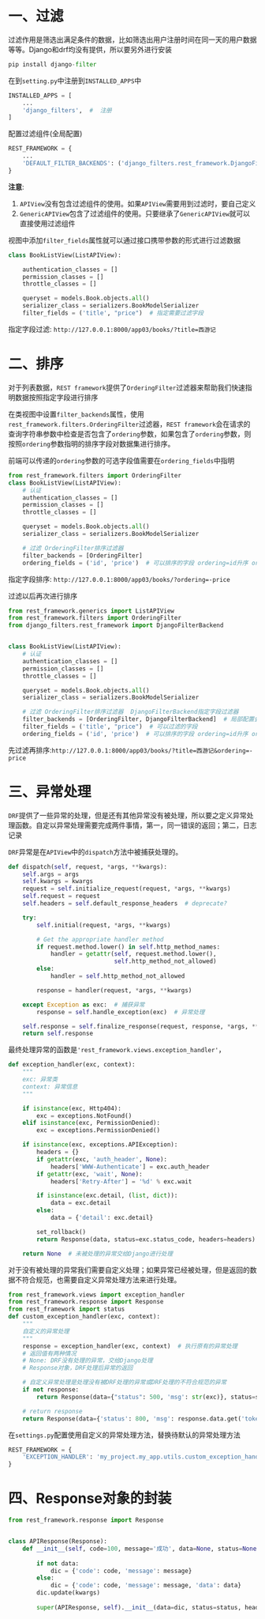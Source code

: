 # 一、过滤
过滤作用是筛选出满足条件的数据，比如筛选出用户注册时间在同一天的用户数据等等。Django和drf均没有提供，所以要另外进行安装
```python
pip install django-filter
```
在到`setting.py`中注册到`INSTALLED_APPS`中
```python
INSTALLED_APPS = [
    ...
    'django_filters',  #  注册
]
```
配置过滤组件(全局配置)
```python
REST_FRAMEWORK = {
    ...
    'DEFAULT_FILTER_BACKENDS': ('django_filters.rest_framework.DjangoFilterBackend',)
}
```
**注意**:
1. `APIView`没有包含过滤组件的使用。如果`APIView`需要用到过滤时，要自己定义
2. `GenericAPIView`包含了过滤组件的使用。只要继承了`GenericAPIView`就可以直接使用过滤组件

视图中添加`filter_fields`属性就可以通过接口携带参数的形式进行过滤数据
```python
class BookListView(ListAPIView):

    authentication_classes = []
    permission_classes = []
    throttle_classes = []

    queryset = models.Book.objects.all()
    serializer_class = serializers.BookModelSerializer
    filter_fields = ('title', "price")  # 指定需要过滤字段
```

指定字段过滤: `http://127.0.0.1:8000/app03/books/?title=西游记`

# 二、排序
对于列表数据，`REST framework`提供了`OrderingFilter`过滤器来帮助我们快速指明数据按照指定字段进行排序

在类视图中设置`filter_backends`属性，使用`rest_framework.filters.OrderingFilter`过滤器，`REST framework`会在请求的查询字符串参数中检查是否包含了`ordering`参数，如果包含了`ordering`参数，则按照`ordering`参数指明的排序字段对数据集进行排序。

前端可以传递的`ordering`参数的可选字段值需要在`ordering_fields`中指明
```python
from rest_framework.filters import OrderingFilter
class BookListView(ListAPIView):
    # 认证
    authentication_classes = []
    permission_classes = []
    throttle_classes = []

    queryset = models.Book.objects.all()
    serializer_class = serializers.BookModelSerializer

    # 过滤 OrderingFilter排序过滤器
    filter_backends = [OrderingFilter]
    ordering_fields = ('id', 'price')  # 可以排序的字段 ordering=id升序 ordering=-id表示降序
```
指定字段排序: `http://127.0.0.1:8000/app03/books/?ordering=-price`

过滤以后再次进行排序
```python
from rest_framework.generics import ListAPIView
from rest_framework.filters import OrderingFilter
from django_filters.rest_framework import DjangoFilterBackend


class BookListView(ListAPIView):
    # 认证
    authentication_classes = []
    permission_classes = []
    throttle_classes = []

    queryset = models.Book.objects.all()
    serializer_class = serializers.BookModelSerializer

    # 过滤 OrderingFilter排序过滤器  DjangoFilterBackend指定字段过滤器
    filter_backends = [OrderingFilter, DjangoFilterBackend]  # 局部配置会覆盖全局配置，所以需要将字段过滤主键添加回来
    filter_fields = ('title', "price")  # 可以过滤的字段
    ordering_fields = ('id', 'price')  # 可以排序的字段 ordering=id升序 ordering=-id表示降序
```

先过滤再排序:`http://127.0.0.1:8000/app03/books/?title=西游记&ordering=-price`

# 三、异常处理

`DRF`提供了一些异常的处理，但是还有其他异常没有被处理，所以要之定义异常处理函数。自定以异常处理需要完成两件事情，第一，同一错误的返回；第二，日志记录

`DRF`异常是在`APIView`中的`dispatch`方法中被捕获处理的。
```python
def dispatch(self, request, *args, **kwargs):
    self.args = args
    self.kwargs = kwargs
    request = self.initialize_request(request, *args, **kwargs)
    self.request = request
    self.headers = self.default_response_headers  # deprecate?

    try:
        self.initial(request, *args, **kwargs)

        # Get the appropriate handler method
        if request.method.lower() in self.http_method_names:
            handler = getattr(self, request.method.lower(),
                              self.http_method_not_allowed)
        else:
            handler = self.http_method_not_allowed

        response = handler(request, *args, **kwargs)

    except Exception as exc:  # 捕获异常
        response = self.handle_exception(exc)  # 异常处理

    self.response = self.finalize_response(request, response, *args, **kwargs)
    return self.response
```
最终处理异常的函数是`'rest_framework.views.exception_handler'`，
```python
def exception_handler(exc, context):
    """
    exc: 异常类
    context: 异常信息
    """

    if isinstance(exc, Http404):
        exc = exceptions.NotFound()
    elif isinstance(exc, PermissionDenied):
        exc = exceptions.PermissionDenied()

    if isinstance(exc, exceptions.APIException):
        headers = {}
        if getattr(exc, 'auth_header', None):
            headers['WWW-Authenticate'] = exc.auth_header
        if getattr(exc, 'wait', None):
            headers['Retry-After'] = '%d' % exc.wait

        if isinstance(exc.detail, (list, dict)):
            data = exc.detail
        else:
            data = {'detail': exc.detail}

        set_rollback()
        return Response(data, status=exc.status_code, headers=headers)

    return None  # 未被处理的异常交给Django进行处理
```

对于没有被处理的异常我们需要自定义处理；如果异常已经被处理，但是返回的数据不符合规范，也需要自定义异常处理方法来进行处理。
```python
from rest_framework.views import exception_handler
from rest_framework.response import Response
from rest_framework import status
def custom_exception_handler(exc, context):
    """
    自定义的异常处理
    """
    response = exception_handler(exc, context)  # 执行原有的异常处理
    # 返回值有两种情况
    # None: DRF没有处理的异常，交给Django处理
    # Response对象，DRF处理后异常的返回

    # 自定义异常处理是处理没有被DRF处理的异常或DRF处理的不符合规范的异常
    if not response:
        return Response(data={"status": 500, 'msg': str(exc)}, status=status.HTTP_400_BAD_REQUEST)

    # return response
    return Response(data={'status': 800, 'msg': response.data.get('token')}, status=status.HTTP_400_BAD_REQUEST)

```

在`settings.py`配置使用自定义的异常处理方法，替换待默认的异常处理方法
```python
REST_FRAMEWORK = {
    'EXCEPTION_HANDLER': 'my_project.my_app.utils.custom_exception_handler'
}
```

# 四、Response对象的封装
```python
from rest_framework.response import Response


class APIResponse(Response):
    def __init__(self, code=100, message='成功', data=None, status=None, headers=None, **kwargs):
        
        if not data:
            dic = {'code': code, 'message': message}
        else:
            dic = {'code': code, 'message': message, 'data': data}
        dic.update(kwargs)
        
        super(APIResponse, self).__init__(data=dic, status=status, headers=headers)
```












